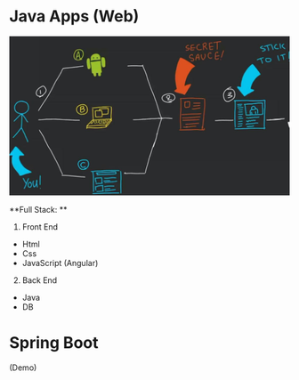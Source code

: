 # Java Apps (Web)
![alt text](https://github.com/ryanxiaocanada/Java/blob/master/javaWeb.JPG "web")<br>

**Full Stack: **
1. Front End<br>
- Html<br>
- Css<br>
- JavaScript (Angular)<br>

2. Back End<br>
- Java
- DB

# Spring Boot
(Demo)
